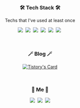 <br>

<h3 align="center">🛠 Tech Stack 🛠</h3>
<p align="center"> Techs that I've used at least once </p>

<p align="center">
  <img src="https://img.shields.io/badge/Python-3766AB?style=flat-square&logo=Python&logoColor=white"/></a>&nbsp 
  <img src="https://img.shields.io/badge/Javascript-ffb13b?style=flat-square&logo=javascript&logoColor=white"/></a>&nbsp 
  <img src="https://img.shields.io/badge/HTML-E34F26?style=flat-square&logo=HTML5&logoColor=white"/></a>&nbsp 
  <img src="https://img.shields.io/badge/css-1572B6?style=flat-square&logo=css3&logoColor=white"/></a>&nbsp 
  <img src="https://img.shields.io/badge/React-61DAFB?style=flat-square&logo=React&logoColor=black"/></a>&nbsp 
  <img src="https://img.shields.io/badge/TypeScript-3178C6?style=flat-square&logo=TypeScript&logoColor=white"/></a>&nbsp 
</p>

<br>

<h3 align="center">🪄 Blog 🪄</h3>

<div align="center" style="text-align:center">

  [![Tistory's Card](https://github-readme-tistory-card.vercel.app/api?name=afk0323)](https://afk0323.tistory.com/)
  
</div>
  
<br>

<h3 align="center"> 🧸 Me 🧸 </h3>

<p align="center">
  <a href="https://afk0323.tistory.com/"><img src="https://img.shields.io/badge/Tech%20Blog-11B48A?style=flat-square&logo=iCloud&logoColor=white&link=https://afk0323.tistory.com/"/></a>&nbsp
  <a href="https://www.instagram.com/afk_0323/"><img src="https://img.shields.io/badge/Instagram-E4405F?style=flat-square&logo=Instagram&logoColor=white&link=https://www.instagram.com/afk_0323/"/></a>&nbsp
  <a href="mailto:jwv0323@naver.com"><img src="https://img.shields.io/badge/Gmail-d14836?style=flat-square&logo=Gmail&logoColor=white&link=jwv0323@naver.com"/></a>
</p>

<br>
